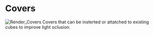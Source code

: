# Covers
![Render_Covers](https://github.com/SiberFreak/Protocube/blob/main/Resources/Renders/Basic_Renders/Render_Covers.png)
Covers that can be insterted or attatched to existing cubes to improve light oclusion.
